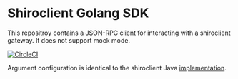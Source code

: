 # Shiroclient Golang SDK

This repositroy contains a JSON-RPC client for interacting with a shiroclient
gateway. It does not support mock mode.

[![CircleCI](https://circleci.com/gh/luthersystems/shiroclient-sdk-go.svg?style=svg)](https://circleci.com/gh/luthersystems/shiroclient-sdk-go)

Argument configuration is identical to the shiroclient Java
[implementation](https://github.com/luthersystems/shiroclient-sdk-java).
